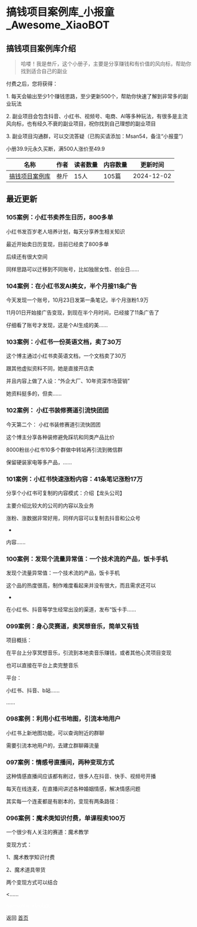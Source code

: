 # 搞钱项目案例库_小报童_Awesome_XiaoBOT

## 搞钱项目案例库介绍
> 哈喽！我是叁斤，这个小册子，主要是分享赚钱和有价值的风向标，帮助你找到适合自己的副业    
    
付费之后，您将获得：    
    
1\. 每天会输出至少1个赚钱思路，至少更新500个，帮助你快速了解到非常多的副业玩法    
    
2\. 副业项目会包含抖音、小红书、视频号、电商、AI等多种玩法，有很多是主流风向标，也有经久不衰的副业项目，祝你找到自己理想的副业项目    
    
3\. 副业项目沟通群，可以交流答疑（已购买请添加：Msan54，备注“小报童”）    
    
小册39.9元永久买断，满500人涨价至49.9  
  


|名称|作者|读者数量|内容数量|更新时间|
|---|---|---|---|---|
|[搞钱项目案例库](https://xiaobot.net/p/sanjin123?refer=0b133df9-27dc-423b-8101-639049001c13)|叁斤|15人|105篇|2024-12-02|

## 最近更新
### 105案例：小红书卖养生日历，800多单

小红书发百岁老人培养计划，每天分享养生相关知识

最近开始卖日历变现，目前已经卖了800多单

后续还有很大空间

同样思路可以迁移到不同账号，比如独居女性、创业日......

### 104案例：在小红书发AI美女，半个月接11条广告

今天发现一个账号，10月23日发第一条笔记，半个月涨粉1.9万

11月01日开始接广告变现，到现在半个月时间，已经接了11条广告了

仔细看了账号才发现，这是个AI生成的美......

### 103案例：小红书一份英语文档，卖了30万

这个博主通过小红书卖英语文档，一个文档卖了30万

跟其他虚拟资料不同，她是直接开店卖

并且内容上做了人设：“外企大厂、10年资深市场营销”

她资料挺多的，但卖......

### 102案例： 小红书装修赛道引流快团团

今天第二个： 小红书装修赛道引流快团团

这个博主分享各种装修避免踩坑和同类产品比价

8000粉丝小红书10多个群做中转站再引流到微信群

保留硬装家电等多产品，......

### 101案例：小红书快速涨粉内容：41条笔记涨粉17万

分享个小红书可复制的内容模式：介绍【龙头公司】

主要介绍比较大的公司的内容以及业务

涨粉、涨数据非常好用，同样内容可以复制去抖音和公众号

-

内容......

### 100案例：发现个流量异常值：一个技术流的产品，饭卡手机

发现个流量异常值：一个技术流的产品，饭卡手机

这个品的热度很高，制作难度看起来并没有很大，而且需求还可以

-

在小红书、抖音等学生经常出没的渠道，发布“饭卡手......

### 099案例：身心灵赛道，卖冥想音乐，简单又有钱

项目概括：

在平台上分享冥想音乐，引流到本地卖音乐赚钱，或者其他心灵项目变现

也可以直接在平台上卖完整音乐

平台：

小红书、抖音、b站……

......

### 098案例：利用小红书地图，引流本地用户

小红书上新地图功能，可以查询附近的群聊

需要引流本地用户的，去建立群聊薅流量

### 097案例：情感号直播间，两种变现方式

这种情感直播间应该都有刷过，很多人在抖音、快手、视频号开播

每天在线连麦，在直播间讲述各种婚姻情感，解决情感问题

其实每一个连麦都是有剧本的，变现有两条路径：

### 096案例：魔术类知识付费，单课程卖100万

一个很少有人关注的赛道：魔术教学

变现方式：

1、魔术教学知识付费

2、魔术道具带货

两个变现方式可以结合

<......


<a href="https://github.com/Reno9527/awesome-xiaobot" style="color: white; text-decoration: none;">awesome-xiaobot</a>

返回 [首页](../README.md)
